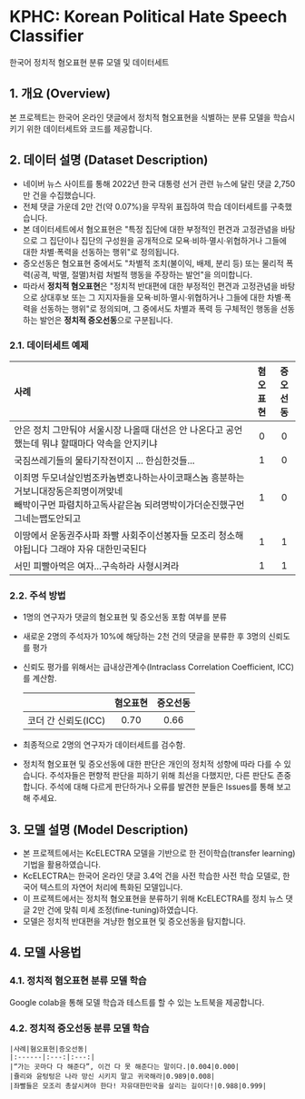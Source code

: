 # KPHC: Korean Political Hate Speech Classifier
한국어 정치적 혐오표현 분류 모델 및 데이터세트

## 1. 개요 (Overview)
본 프로젝트는 한국어 온라인 댓글에서 정치적 혐오표현을 식별하는 분류 모델을 학습시키기 위한 데이터세트와 코드를 제공합니다. 

## 2. 데이터 설명 (Dataset Description)
* 네이버 뉴스 사이트를 통해 2022년 한국 대통령 선거 관련 뉴스에 달린 댓글 2,750만 건을 수집했습니다.
* 전체 댓글 가운데 2만 건(약 0.07%)을 무작위 표집하여 학습 데이터세트를 구축했습니다.
* 본 데이터세트에서 혐오표현은 "특정 집단에 대한 부정적인 편견과 고정관념을 바탕으로 그 집단이나 집단의 구성원을 공개적으로 모욕·비하·멸시·위협하거나 그들에 대한 차별·폭력을 선동하는 행위"로 정의됩니다.
* 증오선동은 혐오표현 중에서도 "차별적 조치(불이익, 배제, 분리 등) 또는 물리적 폭력(공격, 박멸, 절멸)처럼 처벌적 행동을 주장하는 발언"을 의미합니다.
* 따라서 **정치적 혐오표현**은 "정치적 반대편에 대한 부정적인 편견과 고정관념을 바탕으로 상대후보 또는 그 지지자들을 모욕·비하·멸시·위협하거나 그들에 대한 차별·폭력을 선동하는 행위"로 정의되며, 그 중에서도 차별과 폭력 등 구체적인 행동을 선동하는 발언은 **정치적 증오선동**으로 구분됩니다.
  
### 2.1. 데이터세트 예제  
  |사례|혐오<br>표현|증오<br>선동|
  |:---|:---:|:---:|
  |안은 정치 그만둬야 서울시장  나올때  대선은  안 나온다고  공언  했는데  뭐냐 할때마다 약속을 안지키냐|0|0|
  |국짐쓰레기들의  물타기작전이지 ... 한심한것들...|1|0|
  |이죄명 두모녀살인범조카놈변호나하는사이코패스놈 흥분하는거보니대장동은죄명이꺼맞네 <br> 빼박이구먼 파렴치하고독사같은놈 되려명박이가더순진했구먼 그네는쨉도안되고|1|0|
  |이땅에서 운동권주사파 좌빨 사회주이선봉자들 모조리 청소해야됩니다 그래야 자유  대한민국된다|1|1|
  |서민 피빨아먹은 여자...구속하라 사형시켜라|1|1|
    
### 2.2. 주석 방법
* 1명의 연구자가 댓글의 혐오표현 및 증오선동 포함 여부를 분류
* 새로운 2명의 주석자가 10%에 해당하는 2천 건의 댓글을 분류한 후 3명의 신뢰도를 평가
* 신뢰도 평가를 위해서는 급내상관계수(Intraclass Correlation Coefficient, ICC)를 계산함.
  
  ||혐오표현|증오선동|
  |:------:|:---:|:---:|
  |코더 간 신뢰도(ICC)|0.70|0.66|
* 최종적으로 2명의 연구자가 데이터세트를 검수함.
* 정치적 혐오표현 및 증오선동에 대한 판단은 개인의 정치적 성향에 따라 다를 수 있습니다. 주석자들은 편향적 판단을 피하기 위해 최선을 다했지만, 다른 판단도 존중합니다. 주석에 대해 다르게 판단하거나 오류를 발견한 분들은 Issues를 통해 보고해 주세요.
  
## 3. 모델 설명 (Model Description)
* 본 프로젝트에서는 KcELECTRA 모델을 기반으로 한 전이학습(transfer learning) 기법을 활용하였습니다.
* KcELECTRA는 한국어 온라인 댓글 3.4억 건을 사전 학습한 사전 학습 모델로, 한국어 텍스트의 자연어 처리에 특화된 모델입니다.
* 이 프로젝트에서는 정치적 혐오표현을 분류하기 위해 KcELECTRA를 정치 뉴스 댓글 2만 건에 맞춰 미세 조정(fine-tuning)하였습니다.
* 모델은 정치적 반대편을 겨냥한 혐오표현 및 증오선동을 탐지합니다.

## 4. 모델 사용법
### 4.1. 정치적 혐오표현 분류 모델 학습
Google colab을 통해 모델 학습과 테스트를 할 수 있는 노트북을 제공합니다.

### 4.2. 정치적 증오선동 분류 모델 학습


    |사례|혐오표현|증오선동|
    |:------|:---:|:---:|
    |“가는 곳마다 다 해준다”, 이건 다 못 해준다는 말이다.|0.004|0.000|
    |쥴리와 윤텅텅은 나라 망신 시키지 말고 귀국해라|0.989|0.008|
    |좌빨들은 모조리 총살시켜야 한다! 자유대한민국을 살리는 길이다!|0.988|0.999|
